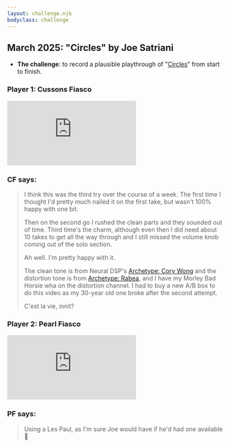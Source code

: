 ```yaml
---
layout: challenge.njk
bodyclass: challenge
---
```


<section class="challenge challenge-intro">

## March 2025: "Circles" by Joe Satriani

* **The challenge**: to record a plausible playthrough of "[Circles](https://song.link/gb/i/405602068)" from start to finish.

</section>

<section class="challenge challenge-entries">
<div class="entry entry-cf">

### Player 1: Cussons Fiasco

<iframe src="https://www.youtube-nocookie.com/embed/Qlw10VxdcBE?si=Oa5G5dTBe8NA1BWL" title="YouTube video player" frameborder="0" allow="accelerometer; autoplay; clipboard-write; encrypted-media; gyroscope; picture-in-picture; web-share" referrerpolicy="strict-origin-when-cross-origin" allowfullscreen></iframe>

### CF says:

> I think this was the third try over the course of a week. The first time I thought I'd pretty much nailed it on the first take, but wasn't 100% happy with one bit.
>
> Then on the second go I rushed the clean parts and they sounded out of time. Third time's the charm, although even then I did need about 10 takes to get all the way through and I still missed the volume knob coming out of the solo section.
>
> Ah well. I'm pretty happy with it.
>
> The clean tone is from Neural DSP's [Archetype: Cory Wong](https://neuraldsp.com/plugins/archetype-cory-wong) and the distortion tone is from [Archetype: Rabea](https://neuraldsp.com/plugins/archetype-rabea), and I have my Morley Bad Horsie wha on the distortion channel. I had to buy a new A/B box to do this video as my 30-year old one broke after the second attempt.
>
> C'est la vie, innit?

</div>

<div class="entry entry-pf">

### Player 2: Pearl Fiasco

<iframe src="https://www.youtube-nocookie.com/embed/DNVp63MhMOc?si=z7-9JxnALlEhia5P" title="YouTube video player" frameborder="0" allow="accelerometer; autoplay; clipboard-write; encrypted-media; gyroscope; picture-in-picture; web-share" referrerpolicy="strict-origin-when-cross-origin" allowfullscreen></iframe>

### PF says:

> Using a Les Paul, as I'm sure Joe would have if he'd had one available 🙂

</div>
</section>
